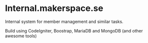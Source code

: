 Internal.makerspace.se
======================

Internal system for member management and similar tasks.

Build using CodeIgniter, Boostrap, MariaDB and MongoDB (and other awesome tools)




